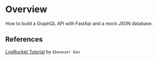 # Overview

How to build a GraphQL API with FastApi and a mock JSON database.

## References

[LogRocket Tutorial](https://blog.logrocket.com/building-a-graphql-server-with-fastapi/)
by `Ebenezer Don`
